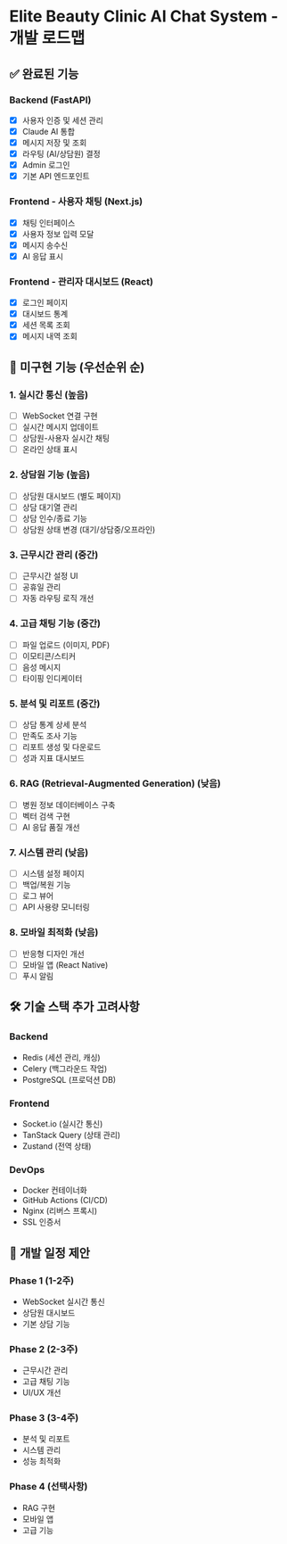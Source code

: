 # Elite Beauty Clinic AI Chat System - 개발 로드맵

## ✅ 완료된 기능

### Backend (FastAPI)
- [x] 사용자 인증 및 세션 관리
- [x] Claude AI 통합
- [x] 메시지 저장 및 조회
- [x] 라우팅 (AI/상담원) 결정
- [x] Admin 로그인
- [x] 기본 API 엔드포인트

### Frontend - 사용자 채팅 (Next.js)
- [x] 채팅 인터페이스
- [x] 사용자 정보 입력 모달
- [x] 메시지 송수신
- [x] AI 응답 표시

### Frontend - 관리자 대시보드 (React)
- [x] 로그인 페이지
- [x] 대시보드 통계
- [x] 세션 목록 조회
- [x] 메시지 내역 조회

## 🚧 미구현 기능 (우선순위 순)

### 1. 실시간 통신 (높음)
- [ ] WebSocket 연결 구현
- [ ] 실시간 메시지 업데이트
- [ ] 상담원-사용자 실시간 채팅
- [ ] 온라인 상태 표시

### 2. 상담원 기능 (높음)
- [ ] 상담원 대시보드 (별도 페이지)
- [ ] 상담 대기열 관리
- [ ] 상담 인수/종료 기능
- [ ] 상담원 상태 변경 (대기/상담중/오프라인)

### 3. 근무시간 관리 (중간)
- [ ] 근무시간 설정 UI
- [ ] 공휴일 관리
- [ ] 자동 라우팅 로직 개선

### 4. 고급 채팅 기능 (중간)
- [ ] 파일 업로드 (이미지, PDF)
- [ ] 이모티콘/스티커
- [ ] 음성 메시지
- [ ] 타이핑 인디케이터

### 5. 분석 및 리포트 (중간)
- [ ] 상담 통계 상세 분석
- [ ] 만족도 조사 기능
- [ ] 리포트 생성 및 다운로드
- [ ] 성과 지표 대시보드

### 6. RAG (Retrieval-Augmented Generation) (낮음)
- [ ] 병원 정보 데이터베이스 구축
- [ ] 벡터 검색 구현
- [ ] AI 응답 품질 개선

### 7. 시스템 관리 (낮음)
- [ ] 시스템 설정 페이지
- [ ] 백업/복원 기능
- [ ] 로그 뷰어
- [ ] API 사용량 모니터링

### 8. 모바일 최적화 (낮음)
- [ ] 반응형 디자인 개선
- [ ] 모바일 앱 (React Native)
- [ ] 푸시 알림

## 🛠️ 기술 스택 추가 고려사항

### Backend
- Redis (세션 관리, 캐싱)
- Celery (백그라운드 작업)
- PostgreSQL (프로덕션 DB)

### Frontend
- Socket.io (실시간 통신)
- TanStack Query (상태 관리)
- Zustand (전역 상태)

### DevOps
- Docker 컨테이너화
- GitHub Actions (CI/CD)
- Nginx (리버스 프록시)
- SSL 인증서

## 📅 개발 일정 제안

### Phase 1 (1-2주)
- WebSocket 실시간 통신
- 상담원 대시보드
- 기본 상담 기능

### Phase 2 (2-3주)
- 근무시간 관리
- 고급 채팅 기능
- UI/UX 개선

### Phase 3 (3-4주)
- 분석 및 리포트
- 시스템 관리
- 성능 최적화

### Phase 4 (선택사항)
- RAG 구현
- 모바일 앱
- 고급 기능

